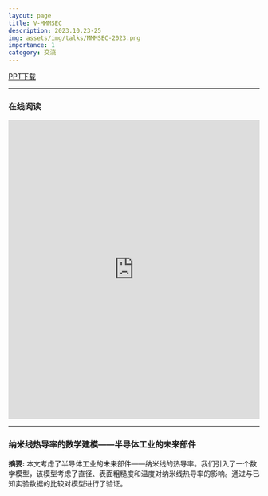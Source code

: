 ```yaml
---
layout: page
title: V-MMMSEC
description: 2023.10.23-25
img: assets/img/talks/MMMSEC-2023.png
importance: 1
category: 交流
---
```


[PPT下载](https://lyushisyan.github.io/assets/pdf/talks/MMMSEC-2023-PPT.pdf)

---

### 在线阅读

<iframe src="https://lyushisyan.github.io/assets/pdf/talks/MMMSEC-2023-PPT.pdf" width="100%" height="600px" style="border:none;"></iframe>

---

### 纳米线热导率的数学建模——半导体工业的未来部件

**摘要:** 本文考虑了半导体工业的未来部件——纳米线的热导率。我们引入了一个数学模型，该模型考虑了直径、表面粗糙度和温度对纳米线热导率的影响。通过与已知实验数据的比较对模型进行了验证。
